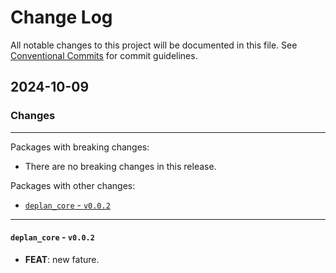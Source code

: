 # Change Log

All notable changes to this project will be documented in this file.
See [Conventional Commits](https://conventionalcommits.org) for commit guidelines.

## 2024-10-09

### Changes

---

Packages with breaking changes:

 - There are no breaking changes in this release.

Packages with other changes:

 - [`deplan_core` - `v0.0.2`](#deplan_core---v002)

---

#### `deplan_core` - `v0.0.2`

 - **FEAT**: new fature.

